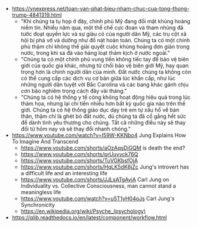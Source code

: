 - https://vnexpress.net/toan-van-phat-bieu-nham-chuc-cua-tong-thong-trump-4841319.html
	- "Khi chúng ta tụ họp ở đây, chính phủ Mỹ đang đối mặt khủng hoảng niềm tin. Nhiều năm qua, một thể chế cực đoan và tham nhũng đã tước đoạt quyền lực và sự giàu có của người dân Mỹ, các trụ cột xã hội bị phá vỡ và dường như đổ nát hoàn toàn. Chúng ta có một chính phủ thậm chí không thể giải quyết cuộc khủng hoảng đơn giản trong nước, trong khi sa đà vào hàng loạt thảm kịch ở nước ngoài."
	- "Chúng ta có một chính phủ vung tiền không tiếc tay để bảo vệ biên giới của quốc gia khác, nhưng từ chối bảo vệ biên giới Mỹ, hay quan trọng hơn là chính người dân của mình. Đất nước chúng ta không còn có thể cung cấp các dịch vụ cơ bản giữa lúc khẩn cấp, như lúc những người dân tuyệt vời Bắc Carolina và các bang khác gánh chịu cơn bão nghiêm trọng cách đây vài tháng."
	- "Chúng ta có hệ thống y tế công không hoạt động hiệu quả trong lúc thảm họa, nhưng lại chi tiền nhiều hơn bất kỳ quốc gia nào trên thế giới. Chúng ta có hệ thống giáo dục dạy trẻ em tự xấu hổ về bản thân, thậm chí là ghét bỏ đất nước, dù chúng ta đã cố gắng hết sức để dành tình yêu thương cho chúng. Tất cả những điều này sẽ thay đổi từ hôm nay và sẽ thay đổi nhanh chóng."
- https://www.youtube.com/watch?v=I59W-KKNbo4 Jung Explains How To Imagine And Transcend
	- https://www.youtube.com/shorts/aOzAqsDjGQM is death the end?
	- https://www.youtube.com/shorts/prUuyvck76Q 
	- https://www.youtube.com/shorts/TuVGKbsfOjA
	- https://www.youtube.com/shorts/HqLK5dK6jZc Jung's introvert has a difficult life and an interesting life
	- https://www.youtube.com/shorts/JJLsATgAvjA Carl Jung on Individuality vs. Collective Consciousness, man cannot stand a meaningless life
	- https://www.youtube.com/watch?v=u5T1yH04oJs Carl Jung's Synchronicity
	- https://en.wikipedia.org/wiki/Psyche_(psychology)
- https://qlib.readthedocs.io/en/latest/component/workflow.html